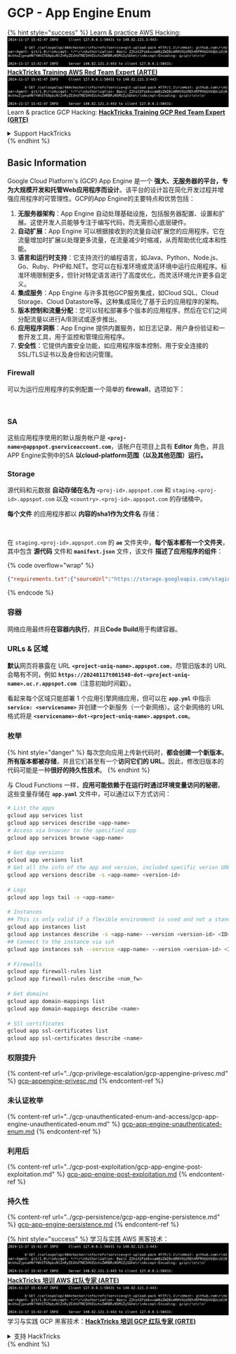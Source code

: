 # GCP - App Engine Enum

{% hint style="success" %}
Learn & practice AWS Hacking:<img src="../../../.gitbook/assets/image (1).png" alt="" data-size="line">[**HackTricks Training AWS Red Team Expert (ARTE)**](https://training.hacktricks.xyz/courses/arte)<img src="../../../.gitbook/assets/image (1).png" alt="" data-size="line">\
Learn & practice GCP Hacking: <img src="../../../.gitbook/assets/image (2).png" alt="" data-size="line">[**HackTricks Training GCP Red Team Expert (GRTE)**<img src="../../../.gitbook/assets/image (2).png" alt="" data-size="line">](https://training.hacktricks.xyz/courses/grte)

<details>

<summary>Support HackTricks</summary>

* Check the [**subscription plans**](https://github.com/sponsors/carlospolop)!
* **Join the** 💬 [**Discord group**](https://discord.gg/hRep4RUj7f) or the [**telegram group**](https://t.me/peass) or **follow** us on **Twitter** 🐦 [**@hacktricks\_live**](https://twitter.com/hacktricks\_live)**.**
* **Share hacking tricks by submitting PRs to the** [**HackTricks**](https://github.com/carlospolop/hacktricks) and [**HackTricks Cloud**](https://github.com/carlospolop/hacktricks-cloud) github repos.

</details>
{% endhint %}

## Basic Information <a href="#reviewing-app-engine-configurations" id="reviewing-app-engine-configurations"></a>

Google Cloud Platform's (GCP) App Engine 是一个 **强大、无服务器的平台，专为大规模开发和托管Web应用程序而设计**。该平台的设计旨在简化开发过程并增强应用程序的可管理性。GCP的App Engine的主要特点和优势包括：

1. **无服务器架构**：App Engine 自动处理基础设施，包括服务器配置、设置和扩展。这使开发人员能够专注于编写代码，而无需担心底层硬件。
2. **自动扩展**：App Engine 可以根据接收到的流量自动扩展您的应用程序。它在流量增加时扩展以处理更多流量，在流量减少时缩减，从而帮助优化成本和性能。
3. **语言和运行时支持**：它支持流行的编程语言，如Java、Python、Node.js、Go、Ruby、PHP和.NET。您可以在标准环境或灵活环境中运行应用程序。标准环境限制更多，但针对特定语言进行了高度优化，而灵活环境允许更多自定义。
4. **集成服务**：App Engine 与许多其他GCP服务集成，如Cloud SQL、Cloud Storage、Cloud Datastore等。这种集成简化了基于云的应用程序的架构。
5. **版本控制和流量分配**：您可以轻松部署多个版本的应用程序，然后在它们之间分配流量以进行A/B测试或逐步推出。
6. **应用程序洞察**：App Engine 提供内置服务，如日志记录、用户身份验证和一套开发工具，用于监控和管理应用程序。
7. **安全性**：它提供内置安全功能，如应用程序版本控制、用于安全连接的SSL/TLS证书以及身份和访问管理。

### Firewall

可以为运行应用程序的实例配置一个简单的 **firewall**，选项如下：

<figure><img src="../../../.gitbook/assets/image (246).png" alt=""><figcaption></figcaption></figure>

### SA

这些应用程序使用的默认服务帐户是 **`<proj-name>@appspot.gserviceaccount.com`**，该帐户在项目上具有 **Editor** 角色，并且APP Engine实例中的SA **以cloud-platform范围（以及其他范围）运行。**

### Storage

源代码和元数据 **自动存储在名为** `<proj-id>.appspot.com` 和 `staging.<proj-id>.appspot.com` 以及 `<country>.<proj-id>.appspot.com` 的存储桶中。

**每个文件** 的应用程序都以 **内容的sha1作为文件名** 存储：

<figure><img src="../../../.gitbook/assets/image (82).png" alt=""><figcaption></figcaption></figure>

在 `staging.<proj-id>.appspot.com` 的 **`ae`** 文件夹中，**每个版本都有一个文件夹**，其中包含 **源代码** 文件和 **`manifest.json`** 文件，该文件 **描述了应用程序的组件**：

{% code overflow="wrap" %}
```json
{"requirements.txt":{"sourceUrl":"https://storage.googleapis.com/staging.onboarding-host-98efbf97812843.appspot.com/a270eedcbe2672c841251022b7105d340129d108","sha1Sum":"a270eedc_be2672c8_41251022_b7105d34_0129d108"},"main_test.py":{"sourceUrl":"https://storage.googleapis.com/staging.onboarding-host-98efbf97812843.appspot.com/0ca32fd70c953af94d02d8a36679153881943f32","sha1Sum":"0ca32fd7_0c953af9_4d02d8a ...
```
{% endcode %}

### 容器

网络应用最终将**在容器内执行**，并且**Code Build**用于构建容器。

### URLs & 区域

**默认**网页将暴露在 URL **`<project-uniq-name>.appspot.com`**，尽管旧版本的 URL 会略有不同，例如 **`https://20240117t001540-dot-<project-uniq-name>.uc.r.appspot.com`**（注意初始时间戳）。

看起来每个区域只能部署 1 个应用引擎网络应用，但可以在 **`app.yml`** 中指示 **`service: <servicename>`** 并创建一个新服务（一个新网络）。这个新网络的 URL 格式将是 **`<servicename>-dot-<project-uniq-name>.appspot.com`**。

### 枚举

{% hint style="danger" %}
每次您向应用上传新代码时，**都会创建一个新版本**。**所有版本都被存储**，并且它们甚至有一个**访问它们的 URL**。因此，修改旧版本的代码可能是一种**很好的持久性技术**。
{% endhint %}

与 Cloud Functions 一样，**应用可能依赖于在运行时通过环境变量访问的秘密**。这些变量存储在 **`app.yaml`** 文件中，可以通过以下方式访问：
```bash
# List the apps
gcloud app services list
gcloud app services describe <app-name>
# Access via browser to the specified app
gcloud app services browse <app-name>

# Get App versions
gcloud app versions list
# Get all the info of the app and version, included specific verion URL and the env
gcloud app versions describe -s <app-name> <version-id>

# Logs
gcloud app logs tail -s <app-name>

# Instances
## This is only valid if a flexible environment is used and not a standard one
gcloud app instances list
gcloud app instances describe -s <app-name> --version <version-id> <ID>
## Connect to the instance via ssh
gcloud app instances ssh --service <app-name> --version <version-id> <ID>

# Firewalls
gcloud app firewall-rules list
gcloud app firewall-rules describe <num_fw>

# Get domains
gcloud app domain-mappings list
gcloud app domain-mappings describe <name>

# SSl certificates
gcloud app ssl-certificates list
gcloud app ssl-certificates describe <name>
```
### 权限提升

{% content-ref url="../gcp-privilege-escalation/gcp-appengine-privesc.md" %}
[gcp-appengine-privesc.md](../gcp-privilege-escalation/gcp-appengine-privesc.md)
{% endcontent-ref %}

### 未认证枚举

{% content-ref url="../gcp-unauthenticated-enum-and-access/gcp-app-engine-unauthenticated-enum.md" %}
[gcp-app-engine-unauthenticated-enum.md](../gcp-unauthenticated-enum-and-access/gcp-app-engine-unauthenticated-enum.md)
{% endcontent-ref %}

### 利用后

{% content-ref url="../gcp-post-exploitation/gcp-app-engine-post-exploitation.md" %}
[gcp-app-engine-post-exploitation.md](../gcp-post-exploitation/gcp-app-engine-post-exploitation.md)
{% endcontent-ref %}

### 持久性

{% content-ref url="../gcp-persistence/gcp-app-engine-persistence.md" %}
[gcp-app-engine-persistence.md](../gcp-persistence/gcp-app-engine-persistence.md)
{% endcontent-ref %}

{% hint style="success" %}
学习与实践 AWS 黑客技术：<img src="../../../.gitbook/assets/image (1).png" alt="" data-size="line">[**HackTricks 培训 AWS 红队专家 (ARTE)**](https://training.hacktricks.xyz/courses/arte)<img src="../../../.gitbook/assets/image (1).png" alt="" data-size="line">\
学习与实践 GCP 黑客技术：<img src="../../../.gitbook/assets/image (2).png" alt="" data-size="line">[**HackTricks 培训 GCP 红队专家 (GRTE)**<img src="../../../.gitbook/assets/image (2).png" alt="" data-size="line">](https://training.hacktricks.xyz/courses/grte)

<details>

<summary>支持 HackTricks</summary>

* 查看 [**订阅计划**](https://github.com/sponsors/carlospolop)!
* **加入** 💬 [**Discord 群组**](https://discord.gg/hRep4RUj7f) 或 [**Telegram 群组**](https://t.me/peass) 或 **在 Twitter 上关注** 🐦 [**@hacktricks\_live**](https://twitter.com/hacktricks\_live)**.**
* **通过向** [**HackTricks**](https://github.com/carlospolop/hacktricks) 和 [**HackTricks Cloud**](https://github.com/carlospolop/hacktricks-cloud) GitHub 仓库提交 PR 来分享黑客技巧。

</details>
{% endhint %}
